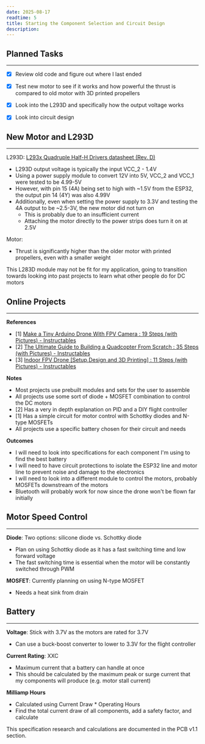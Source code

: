 ```yaml
---
date: 2025-08-17
readtime: 5 
title: Starting the Component Selection and Circuit Design
description: 
---
```


## Planned Tasks
<hr>

- [x] Review old code and figure out where I last ended
- [x] Test new motor to see if it works and how powerful the thrust is compared to old motor with 3D printed propellers
- [x] Look into the L293D and specifically how the output voltage works
- [x] Look into circuit design


## New Motor and L293D 
---

L293D: [L293x Quadruple Half-H Drivers datasheet (Rev. D)](https://www.ti.com/lit/ds/symlink/l293.pdf)

- L293D output voltage is typically the input VCC_2 - 1.4V
- Using a power supply module to convert 12V into 5V, VCC_2 and VCC_1 were tested to be 4.99-5V
- However, with pin 15 (4A) being set to high with ~1.5V from the ESP32, the output pin 14 (4Y) was also 4.99V 
- Additionally, even when setting the power supply to 3.3V and testing the 4A output to be ~2.5-3V, the new motor did not turn on
	- This is probably due to an insufficient current
	- Attaching the motor directly to the power strips does turn it on at 2.5V

Motor:
- Thrust is significantly higher than the older motor with printed propellers, even with a smaller weight

This L283D module may not be fit for my application, going to transition towards looking into past projects to learn what other people do for DC motors



## Online Projects
---

**References**
- \[1] [Make a Tiny Arduino Drone With FPV Camera : 19 Steps (with Pictures) - Instructables](https://www.instructables.com/Make-a-Tiny-Arduino-Drone-With-FPV-Camera/)
- \[2] [The Ultimate Guide to Building a Quadcopter From Scratch : 35 Steps (with Pictures) - Instructables](https://www.instructables.com/The-Ultimate-Guide-to-Building-a-Quadcopter-From-S/)
- \[3] [Indoor FPV Drone [Setup,Design and 3D Printing] : 11 Steps (with Pictures) - Instructables](https://www.instructables.com/Indoor-FPV-Drone-SetupDesign-and-3D-Printing/)

**Notes**
- Most projects use prebuilt modules and sets for the user to assemble
- All projects use some sort of diode + MOSFET combination to control the DC motors
- \[2] Has a very in depth explanation on PID and a DIY flight controller
- \[1] Has a simple circuit for motor control with Schottky diodes and N-type MOSFETs 
- All projects use a specific battery chosen for their circuit and needs

**Outcomes**
- I will need to look into specifications for each component I'm using to find the best battery
- I will need to have circuit protections to isolate the ESP32 line and motor line to prevent noise and damage to the electronics
- I will need to look into a different module to control the motors, probably MOSFETs downstream of the motors
- Bluetooth will probably work for now since the drone won't be flown far initially



## Motor Speed Control
---

**Diode**: Two options: silicone diode vs. Schottky diode
- Plan on using Schottky diode as it has a fast switching time and low forward voltage
- The fast switching time is essential when the motor will be constantly switched through PWM

**MOSFET**: Currently planning on using N-type MOSFET
- Needs a heat sink from drain


## Battery
---

**Voltage**: Stick with 3.7V as the motors are rated for 3.7V
- Can use a buck-boost converter to lower to 3.3V for the flight controller

**Current Rating**: XXC
- Maximum current that a battery can handle at once
- This should be calculated by the maximum peak or surge current that my components will produce (e.g. motor stall current)

**Milliamp Hours**
- Calculated using Current Draw \* Operating Hours
- Find the total current draw of all components, add a safety factor, and calculate

This specification research and calculations are documented in the PCB v1.1 section.